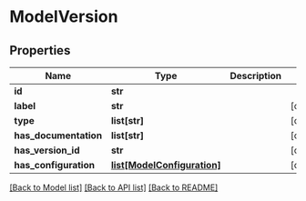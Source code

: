 # ModelVersion

## Properties
Name | Type | Description | Notes
------------ | ------------- | ------------- | -------------
**id** | **str** |  | 
**label** | **str** |  | [optional] 
**type** | **list[str]** |  | [optional] 
**has_documentation** | **list[str]** |  | [optional] 
**has_version_id** | **str** |  | [optional] 
**has_configuration** | [**list[ModelConfiguration]**](ModelConfiguration.md) |  | [optional] 

[[Back to Model list]](../README.md#documentation-for-models) [[Back to API list]](../README.md#documentation-for-api-endpoints) [[Back to README]](../README.md)



